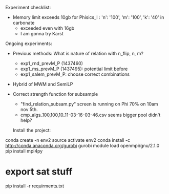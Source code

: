Experiment checklist:
- Memory limit exceeds 10gb for Phisics_I : 'n': '100', 'm': '100', 'k': '40' in carbonate
  - exceeded even with 16gb
  - I am gonna try Karst
  

Ongoing experiments:
- Previous methods: What is nature of relation with n_flip, n, m?
  - exp1_rnd_prevM_P (1437460)
  - exp1_ms_prevM_P (1437495): potential limit before
  - exp1_salem_prevM_P: choose correct combinations
- Hybrid of MWM and SemiLP

- Correct strength function for subsample
  - "find_relation_subsam.py" screen is running on Phi 70% on 10am nov 5th.
  - cmp_algs_100,100,10_11-03-16-03-46.csv seems bigger pool didn't help?
  
  
  
  
  
  Install the project:
  
conda create -n env2
source activate env2
conda install -c http://conda.anaconda.org/gurobi gurobi
module load openmpi/gnu/2.1.0
pip install mpi4py
# export sat stuff
pip install -r requirments.txt
